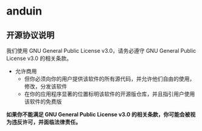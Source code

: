 # anduin


## 开源协议说明

我们使用 GNU General Public License v3.0，请务必遵守 GNU General Public License v3.0 的相关条款。

- 允许商用
  - 但你必须向你的用户提供该软件的所有源代码，并允许他们自由的使用，修改，分发该软件
  - 在你的应用程序显著的位置标明该软件的开源版仓库，并且指引用户使用该软件的免费版

**如果你不能满足 GNU General Public License v3.0 的相关条款，你可能会被视为违反许可，并面临法律责任。**
